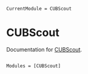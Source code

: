 ```@meta
CurrentModule = CUBScout
```

# CUBScout

Documentation for [CUBScout](https://github.com/gus-pendleton/CUBScout.jl).

```@index
```

```@autodocs
Modules = [CUBScout]
```
